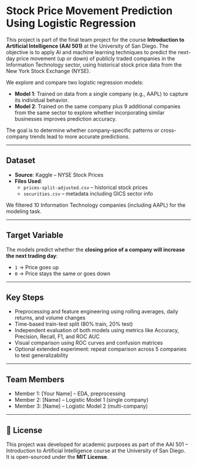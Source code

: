 # Stock Price Movement Prediction Using Logistic Regression

This project is part of the final team project for the course **Introduction to Artificial Intelligence (AAI 501)** at the University of San Diego. The objective is to apply AI and machine learning techniques to predict the next-day price movement (up or down) of publicly traded companies in the Information Technology sector, using historical stock price data from the New York Stock Exchange (NYSE).

We explore and compare two logistic regression models:

- **Model 1**: Trained on data from a single company (e.g., AAPL) to capture its individual behavior.
- **Model 2**: Trained on the same company plus 9 additional companies from the same sector to explore whether incorporating similar businesses improves prediction accuracy.

The goal is to determine whether company-specific patterns or cross-company trends lead to more accurate predictions.

---

##  Dataset

- **Source**: Kaggle – NYSE Stock Prices
- **Files Used**:
  - `prices-split-adjusted.csv` – historical stock prices
  - `securities.csv` – metadata including GICS sector info

We filtered 10 Information Technology companies (including AAPL) for the modeling task.

---

##  Target Variable

The models predict whether the **closing price of a company will increase the next trading day**:
- `1` → Price goes up
- `0` → Price stays the same or goes down

---

##  Key Steps

- Preprocessing and feature engineering using rolling averages, daily returns, and volume changes
- Time-based train-test split (80% train, 20% test)
- Independent evaluation of both models using metrics like Accuracy, Precision, Recall, F1, and ROC AUC
- Visual comparison using ROC curves and confusion matrices
- Optional extended experiment: repeat comparison across 5 companies to test generalizability

---

##  Team Members

- Member 1: [Your Name] – EDA, preprocessing
- Member 2: [Name] – Logistic Model 1 (single company)
- Member 3: [Name] – Logistic Model 2 (multi-company)

---

## 📄 License

This project was developed for academic purposes as part of the AAI 501 – Introduction to Artificial Intelligence course at the University of San Diego.  
It is open-sourced under the **MIT License**.
